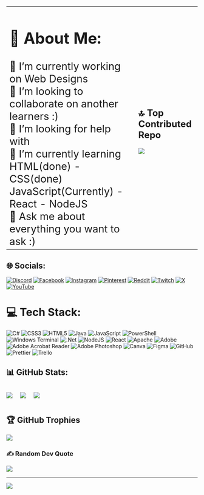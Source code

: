 <table style="border:none;">
<tr>
<td>
<div style="font-size:27px;">
<h2>💫 About Me:</h2>
🔭 I’m currently working on Web Designs <br>
👯 I’m looking to collaborate on another learners :)<br>
🤝 I’m looking for help with<br>
🌱 I’m currently learning HTML(done) - CSS(done) JavaScript(Currently) - React - NodeJS<br>
💬 Ask me about everything you want to ask :)
</div>
</td>
<td>
<h2>🔝 Top Contributed Repo</h3>

![](https://github-contributor-stats.vercel.app/api?username=ozncncyr&limit=5&theme=gruvbox&combine_all_yearly_contributions=true)

</td>
</tr>
</table>

## 🌐 Socials:

[![Discord](https://img.shields.io/badge/Discord-%237289DA.svg?logo=discord&logoColor=white)](https://discord.gg/https://discord.gg/UNKPZbwRYQ) [![Facebook](https://img.shields.io/badge/Facebook-%231877F2.svg?logo=Facebook&logoColor=white)](https://facebook.com/ozncncyr) [![Instagram](https://img.shields.io/badge/Instagram-%23E4405F.svg?logo=Instagram&logoColor=white)](https://instagram.com/ozancc96) [![Pinterest](https://img.shields.io/badge/Pinterest-%23E60023.svg?logo=Pinterest&logoColor=white)](https://pinterest.com/ozancancuyar) [![Reddit](https://img.shields.io/badge/Reddit-%23FF4500.svg?logo=Reddit&logoColor=white)](https://reddit.com/user/Ozncncyr) [![Twitch](https://img.shields.io/badge/Twitch-%239146FF.svg?logo=Twitch&logoColor=white)](https://twitch.tv/OzanCC96) [![X](https://img.shields.io/badge/X-black.svg?logo=X&logoColor=white)](https://x.com/OHeadBang) [![YouTube](https://img.shields.io/badge/YouTube-%23FF0000.svg?logo=YouTube&logoColor=white)](https://youtube.com/@UCao7zv3oQNYr0s-Q-FWOpzw)

# 💻 Tech Stack:

![C#](https://img.shields.io/badge/c%23-%23239120.svg?style=flat-square&logo=csharp&logoColor=white) ![CSS3](https://img.shields.io/badge/css3-%231572B6.svg?style=flat-square&logo=css3&logoColor=white) ![HTML5](https://img.shields.io/badge/html5-%23E34F26.svg?style=flat-square&logo=html5&logoColor=white) ![Java](https://img.shields.io/badge/java-%23ED8B00.svg?style=flat-square&logo=openjdk&logoColor=white) ![JavaScript](https://img.shields.io/badge/javascript-%23323330.svg?style=flat-square&logo=javascript&logoColor=%23F7DF1E) ![PowerShell](https://img.shields.io/badge/PowerShell-%235391FE.svg?style=flat-square&logo=powershell&logoColor=white) ![Windows Terminal](https://img.shields.io/badge/Windows%20Terminal-%234D4D4D.svg?style=flat-square&logo=windows-terminal&logoColor=white) ![.Net](https://img.shields.io/badge/.NET-5C2D91?style=flat-square&logo=.net&logoColor=white) ![NodeJS](https://img.shields.io/badge/node.js-6DA55F?style=flat-square&logo=node.js&logoColor=white) ![React](https://img.shields.io/badge/react-%2320232a.svg?style=flat-square&logo=react&logoColor=%2361DAFB) ![Apache](https://img.shields.io/badge/apache-%23D42029.svg?style=flat-square&logo=apache&logoColor=white) ![Adobe](https://img.shields.io/badge/adobe-%23FF0000.svg?style=flat-square&logo=adobe&logoColor=white) ![Adobe Acrobat Reader](https://img.shields.io/badge/Adobe%20Acrobat%20Reader-EC1C24.svg?style=flat-square&logo=Adobe%20Acrobat%20Reader&logoColor=white) ![Adobe Photoshop](https://img.shields.io/badge/adobe%20photoshop-%2331A8FF.svg?style=flat-square&logo=adobe%20photoshop&logoColor=white) ![Canva](https://img.shields.io/badge/Canva-%2300C4CC.svg?style=flat-square&logo=Canva&logoColor=white) ![Figma](https://img.shields.io/badge/figma-%23F24E1E.svg?style=flat-square&logo=figma&logoColor=white) ![GitHub](https://img.shields.io/badge/github-%23121011.svg?style=flat-square&logo=github&logoColor=white) ![Prettier](https://img.shields.io/badge/prettier-%23F7B93E.svg?style=flat-square&logo=prettier&logoColor=black) ![Trello](https://img.shields.io/badge/Trello-%23026AA7.svg?style=flat-square&logo=Trello&logoColor=white)

<h2>📊 GitHub Stats:</h2>
<div style="display:flex; gap:20px;">
<div>

![](https://github-readme-stats.vercel.app/api?username=ozncncyr&theme=codeSTACKr&hide_border=true&include_all_commits=false&count_private=false)

</div>
<div>

![](https://github-readme-streak-stats.herokuapp.com/?user=ozncncyr&theme=codeSTACKr&hide_border=true)

</div>
<div>

![](https://github-readme-stats.vercel.app/api/top-langs/?username=ozncncyr&theme=codeSTACKr&hide_border=true&include_all_commits=false&count_private=false&layout=compact)

</div>
</div>

## 🏆 GitHub Trophies

![](https://github-profile-trophy.vercel.app/?username=ozncncyr&theme=gruvbox&no-frame=true&no-bg=true&margin-w=40)

### ✍️ Random Dev Quote

![](https://quotes-github-readme.vercel.app/api?type=horizontal&theme=gruvbox)

---

[![](https://visitcount.itsvg.in/api?id=ozncncyr&icon=5&color=0)](https://visitcount.itsvg.in)

<!-- Proudly created with GPRM ( https://gprm.itsvg.in ) -->
